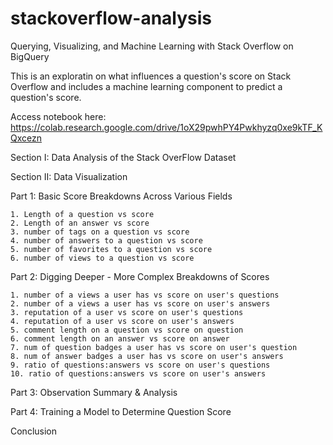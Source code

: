 # stackoverflow-analysis
Querying, Visualizing, and Machine Learning with Stack Overflow on BigQuery

This is an exploratin on what influences a question's score on Stack Overflow and includes a machine learning component to predict a question's score.

Access notebook here: https://colab.research.google.com/drive/1oX29pwhPY4Pwkhyzq0xe9kTF_KQxcezn

Section I: Data Analysis of the Stack OverFlow Dataset

Section II: Data Visualization

  Part 1: Basic Score Breakdowns Across Various Fields
  
    1. Length of a question vs score    
    2. Length of an answer vs score
    3. number of tags on a question vs score
    4. number of answers to a question vs score
    5. number of favorites to a question vs score
    6. number of views to a question vs score
    
  Part 2: Digging Deeper - More Complex Breakdowns of Scores
  
    1. number of a views a user has vs score on user's questions
    2. number of a views a user has vs score on user's answers
    3. reputation of a user vs score on user's questions
    4. reputation of a user vs score on user's answers
    5. comment length on a question vs score on question
    6. comment length on an answer vs score on answer
    7. num of question badges a user has vs score on user's question
    8. num of answer badges a user has vs score on user's answers
    9. ratio of questions:answers vs score on user's questions
    10. ratio of questions:answers vs score on user's answers
  Part 3: Observation Summary & Analysis
  
  Part 4: Training a Model to Determine Question Score
  
Conclusion
  
